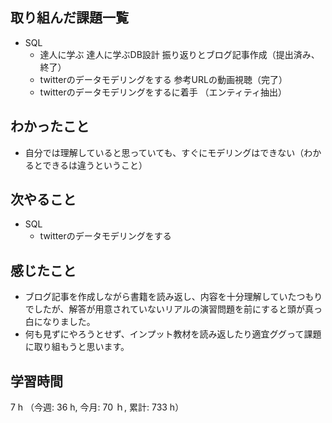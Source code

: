 ## 取り組んだ課題一覧
- SQL 
    - 達人に学ぶ 達人に学ぶDB設計 振り返りとブログ記事作成（提出済み、終了）
    - twitterのデータモデリングをする 参考URLの動画視聴（完了）
    - twitterのデータモデリングをするに着手  （エンティティ抽出）      

## わかったこと
- 自分では理解していると思っていても、すぐにモデリングはできない（わかるとできるは違うということ）
    
## 次やること
- SQL
    - twitterのデータモデリングをする    

## 感じたこと
- ブログ記事を作成しながら書籍を読み返し、内容を十分理解していたつもりでしたが、解答が用意されていないリアルの演習問題を前にすると頭が真っ白になりました。
- 何も見ずにやろうとせず、インプット教材を読み返したり適宜ググって課題に取り組もうと思います。
    
## 学習時間
7 h （今週: 36 h, 今月: 70 ｈ, 累計: 733 h）